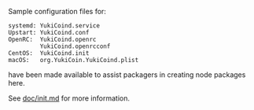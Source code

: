 Sample configuration files for:
```
systemd: YukiCoind.service
Upstart: YukiCoind.conf
OpenRC:  YukiCoind.openrc
         YukiCoind.openrcconf
CentOS:  YukiCoind.init
macOS:   org.YukiCoin.YukiCoind.plist
```
have been made available to assist packagers in creating node packages here.

See [doc/init.md](../../doc/init.md) for more information.
